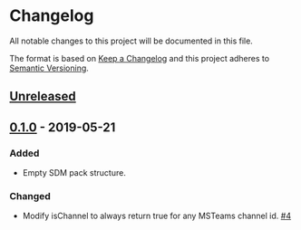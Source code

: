 # Changelog

All notable changes to this project will be documented in this file.

The format is based on [Keep a Changelog](http://keepachangelog.com/)
and this project adheres to [Semantic Versioning](http://semver.org/).

## [Unreleased](https://github.com/atomist/sdm-pack-lifecycle/compare/0.1.0...HEAD)

## [0.1.0](https://github.com/atomist/sdm-pack-lifecycle/tree/0.1.0) - 2019-05-21

### Added

-   Empty SDM pack structure.

### Changed

-   Modify isChannel to always return true for any MSTeams channel id. [#4](https://github.com/atomist/sdm-pack-lifecycle/issues/4)
